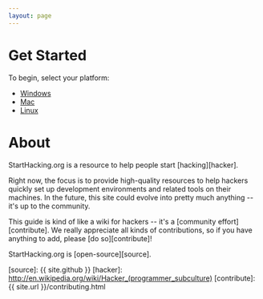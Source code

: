 ```yaml
---
layout: page
---
```


# Get Started

To begin, select your platform:

* [Windows](/windows/)
* [Mac](/mac/)
* [Linux](/linux/)

# About

StartHacking.org is a resource to help people start [hacking][hacker].

Right now, the focus is to provide high-quality resources to help hackers
quickly set up development environments and related tools on their machines. In
the future, this site could evolve into pretty much anything -- it's up to the
community.

This guide is kind of like a wiki for hackers -- it's a [community
effort][contribute]. We really appreciate all kinds of contributions, so if
you have anything to add, please [do so][contribute]!

StartHacking.org is [open-source][source].

[source]: {{ site.github }}
[hacker]: http://en.wikipedia.org/wiki/Hacker_(programmer_subculture)
[contribute]: {{ site.url }}/contributing.html
